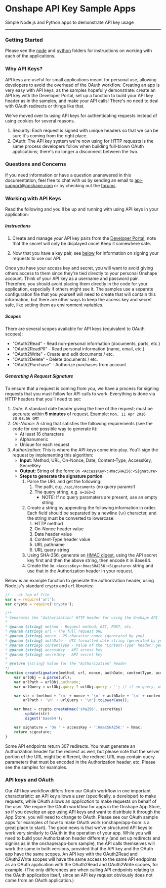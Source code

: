 # Onshape API Key Sample Apps

Simple Node.js and Python apps to demonstrate API key usage

---

### Getting Started

Please see the [node](https://github.com/onshape/apikey/tree/master/Node) and
[python](https://github.com/onshape/apikey/tree/master/python) folders for
instructions on working with each of the applications.

### Why API Keys?

API keys are useful for small applications meant for personal use, allowing developers to avoid the overhead of the OAuth workflow.  Creating an app is very easy with API keys, as the samples hopefully demonstrate: create an API key with the Developer Portal, set up a function to build your API key header as in the samples, and make your API calls!  There's no need to deal with OAuth redirects or things like that.

We've moved over to using API keys for authenticating requests instead of using
cookies for several reasons.

1. Security: Each request is signed with unique headers so that we can be sure it's
coming from the right place.
2. OAuth: The API key system we're now using for HTTP requests is the same process
developers follow when building full-blown OAuth applications; there's no longer a disconnect
between the two.

### Questions and Concerns

If you need information or have a question unanswered in this documentation,
feel free to chat with us by sending an email to
[api-support@onshape.com](mailto:api-support@onshape.com) or by checking out
the [forums](https://forum.onshape.com/).

### Working with API Keys

Read the following and you'll be up and running with using API keys in your
application:

##### Instructions

1. Create and manage your API key pairs from the [Developer Portal](https://dev-portal.onshape.com);
note that the secret will only be displayed once! Keep it somewhere safe.

2. Now that you have a key pair, see [below](#generating-a-request-signature) for
information on signing your requests to use our API.

Once you have your access key and secret, you will want to avoid giving others access to them since they're tied directly to your personal Onshape account.  Think of your API key as a username and password pair.  Therefore, you should avoid placing them directly in the code for your application, especially if others might see it.  The samples use a separate configuration file that you yourself will need to create that will contain this information, but there are other ways to keep the access key and secret safe, like setting them as environment variables.

##### Scopes

There are several scopes available for API keys (equivalent to OAuth scopes):

* "OAuth2Read" - Read non-personal information (documents, parts, etc.)
* "OAuth2ReadPII" - Read personal information (name, email, etc.)
* "OAuth2Write" - Create and edit documents / etc.
* "OAuth2Delete" - Delete documents / etc.
* "OAuth2Purchase" - Authorize purchases from account

##### Generating A Request Signature

To ensure that a request is coming from you, we have a process for signing
requests that you must follow for API calls to work. Everything is done via HTTP
headers that you'll need to set:

1. *Date*: A standard date header giving the time of the request; must be
accurate within **5 minutes** of request. Example: `Mon, 11 Apr 2016 20:08:56 GMT`
2. *On-Nonce*: A string that satisfies the following requirements (see the code for one possible way to generate it):
    * At least 16 characters
    * Alphanumeric
    * Unique for each request
3. *Authorization*: This is where the API keys come into play. You'll sign the request by implementing this algorithm:
    * **Input**: Method, URL, On-Nonce, Date, Content-Type, AccessKey, SecretKey
    * **Output**: String of the form: `On <AccessKey>:HmacSHA256:<Signature>`
    * **Steps to generate the signature portion**:
        1. Parse the URL and get the following:
            1. The path, e.g. `/api/documents` (no query params!)
            2. The query string, e.g. `a=1&b=2`
                * NOTE: If no query paramaters are present, use an empty string
        2. Create a string by appending the following information in order. Each
        field should be separated by a newline (`\n`) character, and the string
        must be converted to lowercase:
            1. HTTP method
            2. On-Nonce header value
            3. Date header value
            4. Content-Type header value
            5. URL pathname
            6. URL query string
        3. Using SHA-256, generate an [HMAC digest](https://en.wikipedia.org/wiki/Hash-based_message_authentication_code),
        using the API secret key first and then the above string, then encode it in Base64.
        4. Create the `On <AccessKey>:HmacSHA256:<Signature>` string and use that in the Authorization header in your request.

Below is an example function to generate the authorization header, using
Node.js's standard `crypto` and `url` libraries:

```js
// ...at top of file
var u = require('url');
var crypto = require('crypto');

/**
* Generates the "Authorization" HTTP header for using the Onshape API
*
* @param {string} method - Request method; GET, POST, etc.
* @param {string} url - The full request URL
* @param {string} nonce - 25-character nonce (generated by you)
* @param {string} authDate - UTC-formatted date string (generated by you)
* @param {string} contentType - Value of the "Content-Type" header; generally "application/json"
* @param {string} accessKey - API access key
* @param {string} secretKey - API secret key
*
* @return {string} Value for the "Authorization" header
*/
function createSignature(method, url, nonce, authDate, contentType, accessKey, secretKey) {
    var urlObj = u.parse(url);
    var urlPath = urlObj.pathname;
    var urlQuery = urlObj.query ? urlObj.query : ''; // if no query, use empty string

    var str = (method + '\n' + nonce + '\n' + authDate + '\n' + contentType + '\n' +
        urlPath + '\n' + urlQuery + '\n').toLowerCase();

    var hmac = crypto.createHmac('sha256', secretKey)
        .update(str)
        .digest('base64');

    var signature = 'On ' + accessKey + ':HmacSHA256:' + hmac;
    return signature;
}
```

Some API endpoints return 307 redirects.  You must generate an Authorization header for the redirect as well, but please note that the server portion of the URL might be different, the redirect URL may contain query parameters that must be encoded in the Authorization header, etc.  Please see the samples for examples.

### API keys and OAuth

Our API key workflow differs from our OAuth workflow in one important characteristic: an API key allows a *user* (specifically, a developer) to make requests, while OAuth allows an *application* to make requests on behalf of the user.  We require the OAuth workflow for apps in the Onshape App Store, so if you develop an app using API keys and want to distribute it through the App Store, you will need to change to OAuth.  Please see our OAuth sample apps for examples of how to make OAuth work (onshape/app-bom is a great place to start).  The good news is that we've structured API keys to work very similarly to OAuth in the operation of your app.  While you will need to build your Authorization header differently (and set up redirects and signins as in the onshape/app-bom sample), the API calls themselves will work the same in both versions, provided that the API key and the OAuth app have the same scopes.  An API key with the OAuth2Read and OAuth2Write scopes will have the same access to the same API endpoints as an OAuth application with the OAuth2Read and OAuth2Write scopes, for example.  (The only differences are when calling API endpoints relating to the OAuth application itself, since an API key request obviously does not come from an OAuth application.)

